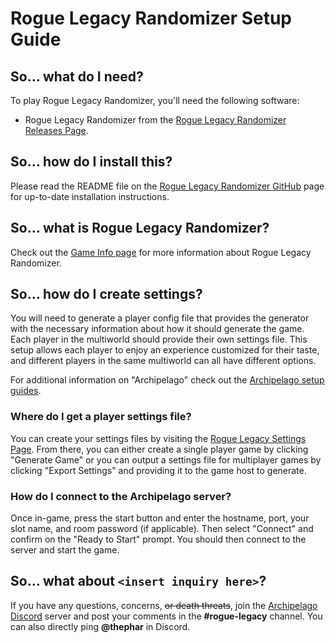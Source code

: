 # Rogue Legacy Randomizer Setup Guide

## So... what do I need?

To play Rogue Legacy Randomizer, you'll need the following software:

- Rogue Legacy Randomizer from the
  [Rogue Legacy Randomizer Releases Page](https://github.com/ThePhar/RogueLegacyRandomizer/releases).

## So... how do I install this?

Please read the README file on the 
[Rogue Legacy Randomizer GitHub](https://github.com/ThePhar/RogueLegacyRandomizer/blob/master/README.md) page for 
up-to-date installation instructions.

## So... what is Rogue Legacy Randomizer?

Check out the [Game Info page](/games/Rogue%20Legacy/info/en) for more information about Rogue Legacy Randomizer.

## So... how do I create settings?

You will need to generate a player config file that provides the generator with the necessary information about how it 
should generate the game. Each player in the multiworld should provide their own settings file. This setup allows each 
player to enjoy an experience customized for their taste, and different players in the same multiworld can all have 
different options.

For additional information on "Archipelago" check out the [Archipelago setup guides](/tutorial/#Archipelago).

### Where do I get a player settings file?

You can create your settings files by visiting the [Rogue Legacy Settings Page](/games/Rogue%20Legacy/player-settings).
From there, you can either create a single player game by clicking "Generate Game" or you can output a settings file for
multiplayer games by clicking "Export Settings" and providing it to the game host to generate.

### How do I connect to the Archipelago server?

Once in-game, press the start button and enter the hostname, port, your slot name, and room password (if applicable).
Then select "Connect" and confirm on the "Ready to Start" prompt. You should then connect to the server and start the
game.

## So... what about `<insert inquiry here>`?

If you have any questions, concerns, ~~or death threats~~, join the [Archipelago Discord](https://discord.gg/8Z65BR2) 
server and post your comments in the **#rogue-legacy** channel. You can also directly ping **@thephar** in Discord. 